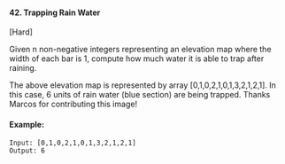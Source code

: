 #### 42. Trapping Rain Water
[Hard]

Given n non-negative integers representing an elevation map where the width of each bar is 1, compute how much water it is able to trap after raining.

The above elevation map is represented by array [0,1,0,2,1,0,1,3,2,1,2,1]. In this case, 6 units of rain water (blue section) are being trapped. Thanks Marcos for contributing this image!

#### Example:
```
Input: [0,1,0,2,1,0,1,3,2,1,2,1]
Output: 6
```